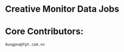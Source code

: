 Creative Monitor Data Jobs
====================


Core Contributors:
====================
	dungpna@fpt.com.vn
	
